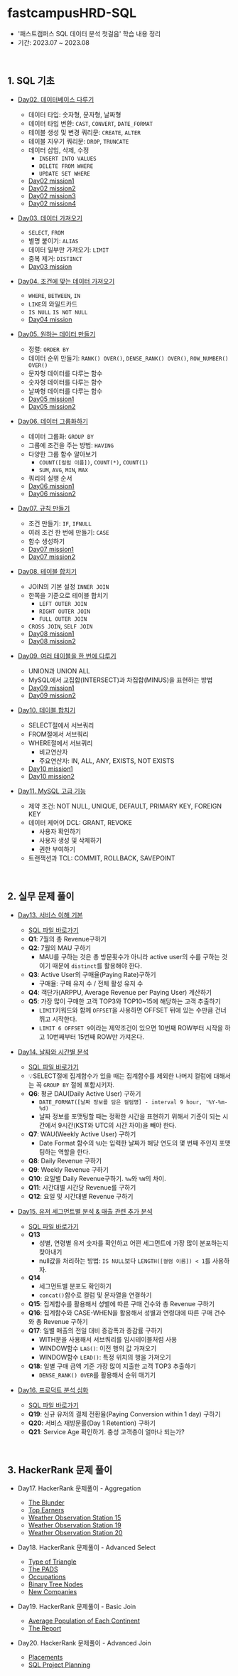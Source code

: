 # fastcampusHRD-SQL

- '패스트캠퍼스 SQL 데이터 분석 첫걸음' 학습 내용 정리
- 기간: 2023.07 ~ 2023.08

<br/>

## 1. SQL 기초

- [Day02. 데이터베이스 다루기](https://github.com/MrKeeplearning/fastcampusHRD-SQL/blob/main/src/day02/sql_day02.md)
  - 데이터 타입: 숫자형, 문자형, 날짜형
  - 데이터 타입 변환: `CAST`, `CONVERT`, `DATE_FORMAT`
  - 테이블 생성 및 변경 쿼리문: `CREATE`, `ALTER`
  - 테이블 지우기 쿼리문: `DROP`, `TRUNCATE`
  - 데이터 삽입, 삭제, 수정
    - `INSERT INTO VALUES`
    - `DELETE FROM WHERE`
    - `UPDATE SET WHERE`
  - [Day02 mission1](https://github.com/MrKeeplearning/fastcampusHRD-SQL/blob/main/src/day02/mission1.sql)
  - [Day02 mission2](https://github.com/MrKeeplearning/fastcampusHRD-SQL/blob/main/src/day02/mission2.sql)
  - [Day02 mission3](https://github.com/MrKeeplearning/fastcampusHRD-SQL/blob/main/src/day02/mission3.sql)
  - [Day02 mission4](https://github.com/MrKeeplearning/fastcampusHRD-SQL/blob/main/src/day02/mission4.sql)

- [Day03. 데이터 가져오기](https://github.com/MrKeeplearning/fastcampusHRD-SQL/blob/main/src/day03/sql_day03.md)
  - `SELECT`, `FROM`
  - 별명 붙이기: `ALIAS`
  - 데이터 일부만 가져오기: `LIMIT`
  - 중복 제거: `DISTINCT`
  - [Day03 mission](https://github.com/MrKeeplearning/fastcampusHRD-SQL/blob/main/src/day03/day03_mission.sql)

- [Day04. 조건에 맞는 데이터 가져오기](https://github.com/MrKeeplearning/fastcampusHRD-SQL/blob/main/src/day04/sql_day04.md)
  - `WHERE`, `BETWEEN`, `IN`
  - `LIKE`의 와일드카드
  - `IS NULL` `IS NOT NULL`
  - [Day04 mission](https://github.com/MrKeeplearning/fastcampusHRD-SQL/blob/main/src/day04/day04_mission.sql)

- [Day05. 원하는 데이터 만들기](https://github.com/MrKeeplearning/fastcampusHRD-SQL/blob/main/src/day05/sql_day05.md)
  - 정렬: `ORDER BY`
  - 데이터 순위 만들기: `RANK() OVER()`, `DENSE_RANK() OVER()`, `ROW_NUMBER() OVER()`
  - 문자형 데이터를 다루는 함수
  - 숫자형 데이터를 다루는 함수
  - 날짜형 데이터를 다루는 함수
  - [Day05 mission1](https://github.com/MrKeeplearning/fastcampusHRD-SQL/blob/main/src/day05/day05_mission1.sql)
  - [Day05 mission2](https://github.com/MrKeeplearning/fastcampusHRD-SQL/blob/main/src/day05/day05_mission2.sql)

- [Day06. 데이터 그룹화하기](https://github.com/MrKeeplearning/fastcampusHRD-SQL/blob/main/src/day06/sql_day06.md)
  - 데이터 그룹화: `GROUP BY`
  - 그룹에 조건을 주는 방법: `HAVING`
  - 다양한 그룹 함수 알아보기
    - `COUNT([컬럼 이름])`, `COUNT(*)`, `COUNT(1)`
    - `SUM`, `AVG`, `MIN`, `MAX`
  - 쿼리의 실행 순서
  - [Day06 mission1](https://github.com/MrKeeplearning/fastcampusHRD-SQL/blob/main/src/day06/day06_mission1.sql)
  - [Day06 mission2](https://github.com/MrKeeplearning/fastcampusHRD-SQL/blob/main/src/day06/day06_mission2.sql)

- [Day07. 규칙 만들기](https://github.com/MrKeeplearning/fastcampusHRD-SQL/blob/main/src/day07/sql_day07.md)
  - 조건 만들기: `IF`, `IFNULL`
  - 여러 조건 한 번에 만들기: `CASE`
  - 함수 생성하기
  - [Day07 mission1](https://github.com/MrKeeplearning/fastcampusHRD-SQL/blob/main/src/day07/day07_mission1.sql)
  - [Day07 mission2](https://github.com/MrKeeplearning/fastcampusHRD-SQL/blob/main/src/day07/day07_mission2.sql)

- [Day08. 테이블 합치기](https://github.com/MrKeeplearning/fastcampusHRD-SQL/blob/main/src/day08/sql_day08.md)
  - JOIN의 기본 설정 `INNER JOIN`
  - 한쪽을 기준으로 테이블 합치기
    - `LEFT OUTER JOIN`
    - `RIGHT OUTER JOIN`
    - `FULL OUTER JOIN`
  - `CROSS JOIN`, `SELF JOIN`
  - [Day08 mission1](https://github.com/MrKeeplearning/fastcampusHRD-SQL/blob/main/src/day08/day08_mission1.sql)
  - [Day08 mission2](https://github.com/MrKeeplearning/fastcampusHRD-SQL/blob/main/src/day08/day08_mission2.sql)

- [Day09. 여러 테이블을 한 번에 다루기](https://github.com/MrKeeplearning/fastcampusHRD-SQL/blob/main/src/day09/sql_day09.md)
  - UNION과 UNION ALL
  - MySQL에서 교집합(INTERSECT)과 차집합(MINUS)을 표현하는 방법
  - [Day09 mission1](https://github.com/MrKeeplearning/fastcampusHRD-SQL/blob/main/src/day09/day09_mission1.sql)
  - [Day09 mission2](https://github.com/MrKeeplearning/fastcampusHRD-SQL/blob/main/src/day09/day09_mission2.sql)

- [Day10. 테이블 합치기](https://github.com/MrKeeplearning/fastcampusHRD-SQL/blob/main/src/day10/sql_day10.md)
  - SELECT절에서 서브쿼리
  - FROM절에서 서브쿼리
  - WHERE절에서 서브쿼리
    - 비교연산자
    - 주요연산자: IN, ALL, ANY, EXISTS, NOT EXISTS
  - [Day10 mission1](https://github.com/MrKeeplearning/fastcampusHRD-SQL/blob/main/src/day10/day10_mission1.sql)
  - [Day10 mission2](https://github.com/MrKeeplearning/fastcampusHRD-SQL/blob/main/src/day10/day10_mission2.sql)

- [Day11. MySQL 고급 기능](https://github.com/MrKeeplearning/fastcampusHRD-SQL/blob/main/src/day11/sql_day11.md)
  - 제약 조건: NOT NULL, UNIQUE, DEFAULT, PRIMARY KEY, FOREIGN KEY
  - 데이터 제어어 DCL: GRANT, REVOKE
    - 사용자 확인하기
    - 사용자 생성 및 삭제하기
    - 권한 부여하기
  - 트랜잭션과 TCL: COMMIT, ROLLBACK, SAVEPOINT

<br/>

## 2. 실무 문제 풀이

- [Day13. 서비스 이해 기본](https://github.com/MrKeeplearning/fastcampusHRD-SQL/blob/main/src/day13/solution1.md)
  - [SQL 파일 바로가기](https://github.com/MrKeeplearning/fastcampusHRD-SQL/blob/main/src/day13/solution1.sql)
  - **Q1**: 7월의 총 Revenue구하기
  - **Q2**: 7월의 MAU 구하기
    - MAU를 구하는 것은 총 방문횟수가 아니라 active user의 수를 구하는 것이기 때문에 `distinct`를 활용해야 한다.
  - **Q3**: Active User의 구매율(Paying Rate)구하기
    - 구매율: 구매 유저 수 / 전체 활성 유저 수
  - **Q4**: 객단가(ARPPU, Average Revenue per Paying User) 계산하기
  - **Q5**: 가장 많이 구매한 고객 TOP3와 TOP10~15에 해당하는 고객 추출하기
    - `LIMIT`키워드와 함께 `OFFSET`을 사용하면 OFFSET 뒤에 있는 수만큼 건너뛰고 시작한다.
    - `LIMIT 6 OFFSET 9`이라는 제약조건이 있으면 10번째 ROW부터 시작을 하고 10번째부터 15번째 ROW만 가져온다.

- [Day14. 날짜와 시간별 분석](https://github.com/MrKeeplearning/fastcampusHRD-SQL/blob/main/src/day14/solution2.md)
  - [SQL 파일 바로가기](https://github.com/MrKeeplearning/fastcampusHRD-SQL/blob/main/src/day14/solution2.sql)
  - 💡SELECT절에 집계함수가 있을 때는 집계함수를 제외한 나머지 컬럼에 대해서는 꼭 `GROUP BY` 절에 포함시키자.
  - **Q6**: 평균 DAU(Daily Active User) 구하기
    - `DATE_FORMAT([날짜 정보를 담은 컬럼명] - interval 9 hour, '%Y-%m-%d)`
    - 날짜 정보를 포맷팅할 때는 정확한 시간을 표현하기 위해서 기준이 되는 시간에서 9시간(KST와 UTC의 시간 차이)을 빼야 한다.
  - **Q7**: WAU(Weekly Active User) 구하기
    - Date Format 함수의 `%U`는 입력한 날짜가 해당 연도의 몇 번째 주인지 포맷팅하는 역할을 한다.
  - **Q8**: Daily Revenue 구하기
  - **Q9**: Weekly Revenue 구하기
  - **Q10**: 요일별 Daily Revenue구하기. `%w`와 `%W`의 차이.
  - **Q11**: 시간대별 시간당 Revenue를 구하기
  - **Q12**: 요일 및 시간대별 Revenue 구하기

- [Day15. 유저 세그먼트별 분석 & 매출 관련 추가 분석](https://github.com/MrKeeplearning/fastcampusHRD-SQL/blob/main/src/day15/solution3.md)
  - [SQL 파일 바로가기](https://github.com/MrKeeplearning/fastcampusHRD-SQL/blob/main/src/day15/solution3.sql)
  - **Q13**
    - 성별, 연령별 유저 숫자를 확인하고 어떤 세그먼트에 가장 많이 분포하는지 찾아내기
    - null값을 처리하는 방법: `IS NULL`보다 `LENGTH([컬럼 이름]) < 1`를 사용하자.
  - **Q14**
    - 세그먼트별 분포도 확인하기
    - `concat()`함수로 컬럼 및 문자열을 연결하기
  - **Q15**: 집계함수를 활용해서 성별에 따른 구매 건수와 총 Revenue 구하기
  - **Q16**: 집계함수와 CASE-WHEN을 활용해서 성별과 연령대에 따른 구매 건수와 총 Revenue 구하기
  - **Q17**: 일별 매출의 전일 대비 증감폭과 증감률 구하기
    - WITH문을 사용해서 서브쿼리를 임시테이블처럼 사용
    - WINDOW함수 `LAG()`: 이전 행의 값 가져오기
    - WINDOW함수 `LEAD()`: 특정 위치의 행을 가져오기
  - **Q18**: 일별 구매 금액 기준 가장 많이 지출한 고객 TOP3 추출하기
    - `DENSE_RANK() OVER`를 활용해서 순위 매기기

- [Day16. 프로덕트 분석 심화](https://github.com/MrKeeplearning/fastcampusHRD-SQL/blob/main/src/day16/solution4.md)
  - [SQL 파일 바로가기](https://github.com/MrKeeplearning/fastcampusHRD-SQL/blob/main/src/day16/solution4.sql)
  - **Q19**: 신규 유저의 결제 전환율(Paying Conversion within 1 day) 구하기
  - **Q20**: 서비스 재방문률(Day 1 Retention) 구하기
  - **Q21**: Service Age 확인하기. 충성 고객층이 얼마나 되는가?

<br/>

## 3. HackerRank 문제 풀이

- Day17. HackerRank 문제풀이 - Aggregation
  - [The Blunder](https://github.com/MrKeeplearning/fastcampusHRD-SQL/blob/main/src/hackerrank/Aggregation/The%20Blunder/the_blunder.md)
  - [Top Earners](https://github.com/MrKeeplearning/fastcampusHRD-SQL/blob/main/src/hackerrank/Aggregation/Top%20Earners/top_earners.md)
  - [Weather Observation Station 15](https://github.com/MrKeeplearning/fastcampusHRD-SQL/blob/main/src/hackerrank/Aggregation/Weather%20Observation%20Station%2015/solution.sql)
  - [Weather Observation Station 19](https://github.com/MrKeeplearning/fastcampusHRD-SQL/blob/main/src/hackerrank/Aggregation/Weather%20Observation%20Station%2019/solution.sql)
  - [Weather Observation Station 20](https://github.com/MrKeeplearning/fastcampusHRD-SQL/blob/main/src/hackerrank/Aggregation/Weather%20Observation%20Station%2020/weather_observation_station_20.md)

- Day18. HackerRank 문제풀이 - Advanced Select
  - [Type of Triangle](https://github.com/MrKeeplearning/fastcampusHRD-SQL/blob/main/src/hackerrank/Advanced%20Select/Type%20of%20Triangle/type_of_triangle.md)
  - [The PADS](https://github.com/MrKeeplearning/fastcampusHRD-SQL/blob/main/src/hackerrank/Advanced%20Select/The%20PADS/solution.sql)
  - [Occupations](https://github.com/MrKeeplearning/fastcampusHRD-SQL/blob/main/src/hackerrank/Advanced%20Select/Occupations/occupations.md)
  - [Binary Tree Nodes](https://github.com/MrKeeplearning/fastcampusHRD-SQL/blob/main/src/hackerrank/Advanced%20Select/Binary%20Tree%20Nodes/binary_tree_nodes.md)
  - [New Companies](https://github.com/MrKeeplearning/fastcampusHRD-SQL/blob/main/src/hackerrank/Advanced%20Select/New%20Companies/new_companies.md)

- Day19. HackerRank 문제풀이 - Basic Join
  - [Average Population of Each Continent](https://github.com/MrKeeplearning/fastcampusHRD-SQL/blob/main/src/hackerrank/Basic%20Join/Average%20Population%20of%20Each%20Continent/average_population_of_each_continent.md)
  - [The Report](https://github.com/MrKeeplearning/fastcampusHRD-SQL/blob/main/src/hackerrank/Basic%20Join/The%20Report/the_report.md)

- Day20. HackerRank 문제풀이 - Advanced Join
  - [Placements](https://github.com/MrKeeplearning/fastcampusHRD-SQL/blob/main/src/hackerrank/Advanced%20Join/Placements/placements.md)
  - [SQL Project Planning](https://github.com/MrKeeplearning/fastcampusHRD-SQL/blob/main/src/hackerrank/Advanced%20Join/SQL%20Project%20Planning/sql_project_planning.md)
